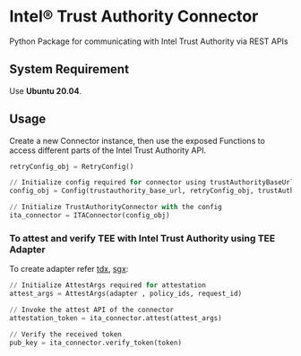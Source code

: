 # Intel® Trust Authority Connector
Python Package for communicating with Intel Trust Authority via REST APIs

## System Requirement
Use <b>Ubuntu 20.04</b>.
## Usage

Create a new Connector instance, then use the exposed Functions to
access different parts of the Intel Trust Authority API.

```python
retryConfig_obj = RetryConfig()

// Initialize config required for connector using trustAuthorityBaseUrl, trustAuthorityApiUrl, trustAuthorityApiKey and retryConfig
config_obj = Config(trustauthority_base_url, retryConfig_obj, trustAuthority_api_url, trust_authority_api_key)

// Initialize TrustAuthorityConnector with the config
ita_connector = ITAConnector(config_obj)
```

### To attest and verify TEE with Intel Trust Authority using TEE Adapter
To create adapter refer [tdx](../tdx/README.md), [sgx](../sgx/README.md):

```python
// Initialize AttestArgs required for attestation
attest_args = AttestArgs(adapter , policy_ids, request_id)

// Invoke the attest API of the connector
attestation_token = ita_connector.attest(attest_args)

// Verify the received token
pub_key = ita_connector.verify_token(token)
```
